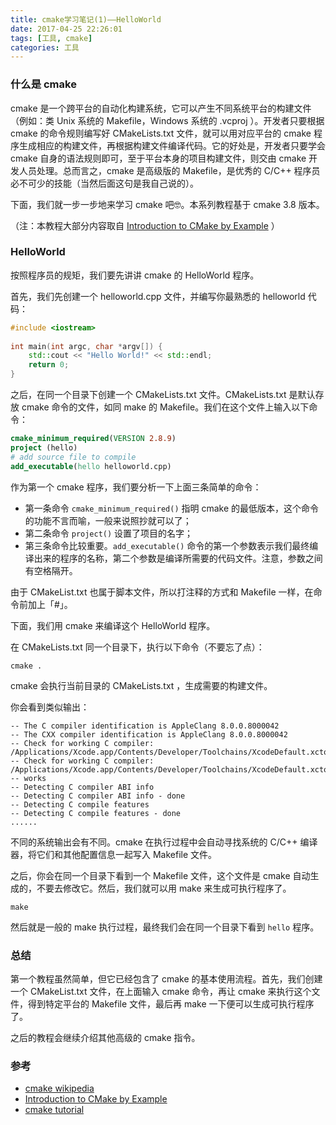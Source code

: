 ```yaml
---
title: cmake学习笔记(1)——HelloWorld
date: 2017-04-25 22:26:01
tags: [工具, cmake]
categories: 工具
---
```


### 什么是 cmake

cmake 是一个跨平台的自动化构建系统，它可以产生不同系统平台的构建文件（例如：类 Unix 系统的 Makefile，Windows 系统的 .vcproj ）。开发者只要根据 cmake 的命令规则编写好 CMakeLists.txt 文件，就可以用对应平台的 cmake 程序生成相应的构建文件，再根据构建文件编译代码。它的好处是，开发者只要学会 cmake 自身的语法规则即可，至于平台本身的项目构建文件，则交由 cmake 开发人员处理。总而言之，cmake 是高级版的 Makefile，是优秀的 C/C++ 程序员必不可少的技能（当然后面这句是我自己说的）。

下面，我们就一步一步地来学习 cmake 吧🤓。本系列教程基于 cmake 3.8 版本。

（注：本教程大部分内容取自 [Introduction to CMake by Example](http://derekmolloy.ie/hello-world-introductions-to-cmake/) ）

<!--more-->

### HelloWorld

按照程序员的规矩，我们要先讲讲 cmake 的 HelloWorld 程序。

首先，我们先创建一个 helloworld.cpp 文件，并编写你最熟悉的 helloworld 代码：

```c++
#include <iostream>
 
int main(int argc, char *argv[]) {
	std::cout << "Hello World!" << std::endl;
	return 0;
}
```

之后，在同一个目录下创建一个 CMakeLists.txt 文件。CMakeLists.txt 是默认存放 cmake 命令的文件，如同 make 的 Makefile。我们在这个文件上输入以下命令：

```cmake
cmake_minimum_required(VERSION 2.8.9)
project (hello)
# add source file to compile
add_executable(hello helloworld.cpp)
```

作为第一个 cmake 程序，我们要分析一下上面三条简单的命令：

+ 第一条命令 `cmake_minimum_required()` 指明 cmake 的最低版本，这个命令的功能不言而喻，一般来说照抄就可以了；
+ 第二条命令 `project()` 设置了项目的名字；
+ 第三条命令比较重要。`add_executable()` 命令的第一个参数表示我们最终编译出来的程序的名称，第二个参数是编译所需要的代码文件。注意，参数之间有空格隔开。

由于 CMakeList.txt 也属于脚本文件，所以打注释的方式和 Makefile 一样，在命令前加上「#」。

下面，我们用 cmake 来编译这个 HelloWorld 程序。

在 CMakeLists.txt 同一个目录下，执行以下命令（不要忘了点）：

```shell
cmake .
```

cmake 会执行当前目录的 CMakeLists.txt ，生成需要的构建文件。

你会看到类似输出：

```shell
-- The C compiler identification is AppleClang 8.0.0.8000042
-- The CXX compiler identification is AppleClang 8.0.0.8000042
-- Check for working C compiler: /Applications/Xcode.app/Contents/Developer/Toolchains/XcodeDefault.xctoolchain/usr/bin/cc
-- Check for working C compiler: /Applications/Xcode.app/Contents/Developer/Toolchains/XcodeDefault.xctoolchain/usr/bin/cc -- works
-- Detecting C compiler ABI info
-- Detecting C compiler ABI info - done
-- Detecting C compile features
-- Detecting C compile features - done
......
```

不同的系统输出会有不同。cmake 在执行过程中会自动寻找系统的 C/C++ 编译器，将它们和其他配置信息一起写入 Makefile 文件。

之后，你会在同一个目录下看到一个 Makefile 文件，这个文件是 cmake 自动生成的，不要去修改它。然后，我们就可以用 make 来生成可执行程序了。

```shell
make
```

然后就是一般的 make 执行过程，最终我们会在同一个目录下看到 `hello` 程序。

### 总结

第一个教程虽然简单，但它已经包含了 cmake 的基本使用流程。首先，我们创建一个 CMakeList.txt 文件，在上面输入 cmake 命令，再让 cmake 来执行这个文件，得到特定平台的 Makefile 文件，最后再 make 一下便可以生成可执行程序了。

之后的教程会继续介绍其他高级的 cmake 指令。



### 参考

+ [cmake wikipedia](https://zh.wikipedia.org/wiki/CMake)
+ [Introduction to CMake by Example](http://derekmolloy.ie/hello-world-introductions-to-cmake/)
+ [cmake tutorial](https://cmake.org/cmake-tutorial/)

